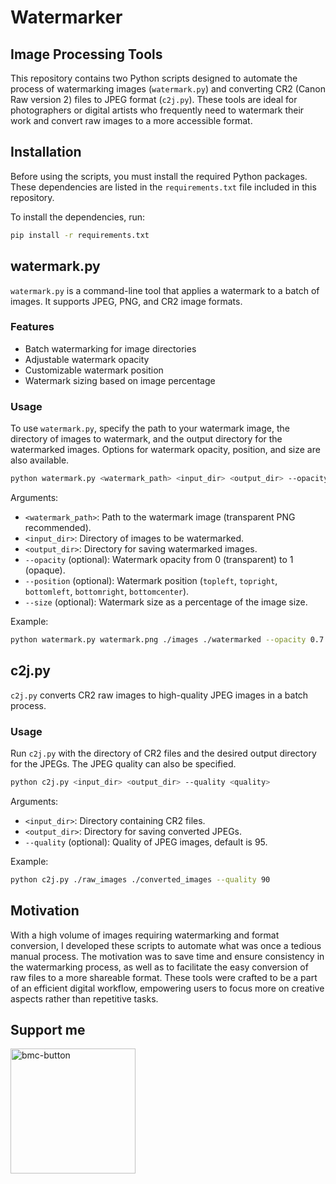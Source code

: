 # Watermarker

## Image Processing Tools

This repository contains two Python scripts designed to automate the process of watermarking images (`watermark.py`) and
converting CR2 (Canon Raw version 2) files to JPEG format (`c2j.py`). These tools are ideal for photographers or digital
artists who frequently need to watermark their work and convert raw images to a more accessible format.

## Installation

Before using the scripts, you must install the required Python packages. These dependencies are listed in
the `requirements.txt` file included in this repository.

To install the dependencies, run:

```sh
pip install -r requirements.txt
```

## watermark.py

`watermark.py` is a command-line tool that applies a watermark to a batch of images. It supports JPEG, PNG, and CR2
image formats.

### Features

- Batch watermarking for image directories
- Adjustable watermark opacity
- Customizable watermark position
- Watermark sizing based on image percentage

### Usage

To use `watermark.py`, specify the path to your watermark image, the directory of images to watermark, and the output
directory for the watermarked images. Options for watermark opacity, position, and size are also available.

```sh
python watermark.py <watermark_path> <input_dir> <output_dir> --opacity <opacity> --position <position> --size <size_percentage>
```

Arguments:

- `<watermark_path>`: Path to the watermark image (transparent PNG recommended).
- `<input_dir>`: Directory of images to be watermarked.
- `<output_dir>`: Directory for saving watermarked images.
- `--opacity` (optional): Watermark opacity from 0 (transparent) to 1 (opaque).
- `--position` (optional): Watermark position (`topleft`, `topright`, `bottomleft`, `bottomright`, `bottomcenter`).
- `--size` (optional): Watermark size as a percentage of the image size.

Example:

```sh
python watermark.py watermark.png ./images ./watermarked --opacity 0.7 --position bottomcenter --size 20
```

## c2j.py

`c2j.py` converts CR2 raw images to high-quality JPEG images in a batch process.

### Usage

Run `c2j.py` with the directory of CR2 files and the desired output directory for the JPEGs. The JPEG quality can also
be specified.

```sh
python c2j.py <input_dir> <output_dir> --quality <quality>
```

Arguments:

- `<input_dir>`: Directory containing CR2 files.
- `<output_dir>`: Directory for saving converted JPEGs.
- `--quality` (optional): Quality of JPEG images, default is 95.

Example:

```sh
python c2j.py ./raw_images ./converted_images --quality 90
```

## Motivation

With a high volume of images requiring watermarking and format conversion, I developed these scripts to automate what
was once a tedious manual process. The motivation was to save time and ensure consistency in the watermarking process,
as well as to facilitate the easy conversion of raw files to a more shareable format. These tools were crafted to be a
part of an efficient digital workflow, empowering users to focus more on creative aspects rather than repetitive tasks.

## Support me

<a href="https://www.buymeacoffee.com/aaronwilldjaba">
<img src="https://i.ibb.co/8M8fF5L/bmc-button.webp" width="200" alt="bmc-button" border="0">
</a>